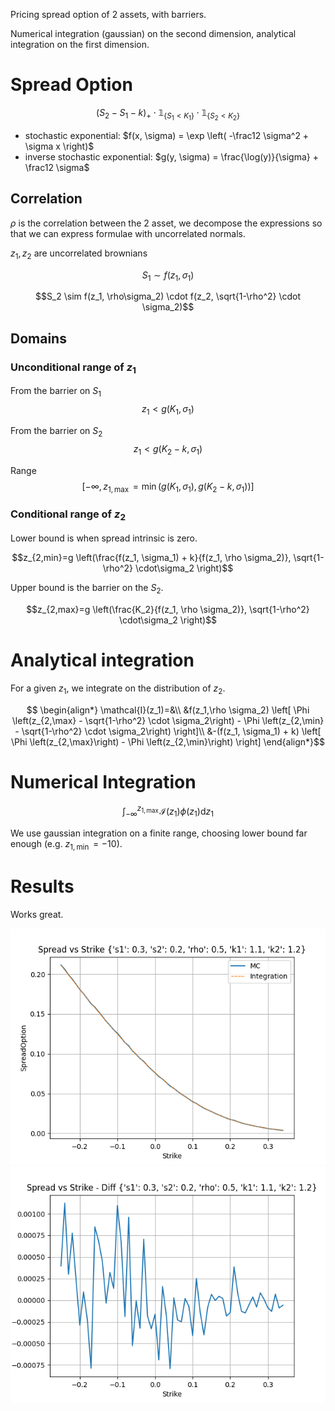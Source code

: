 Pricing spread option of 2 assets, with barriers.

Numerical integration (gaussian) on the second dimension, analytical integration on the first dimension.

# Spread Option

$$\left( 
    S_2 - S_1 - k
\right)_+ 
\cdot \mathbb{1}_{\{S_1 < K_1\}}
\cdot \mathbb{1}_{\{S_2 < K_2\}}$$

- stochastic exponential: $f(x, \sigma) = \exp \left( -\frac12 \sigma^2 + \sigma x \right)$
- inverse stochastic exponential: $g(y, \sigma) = \frac{\log(y)}{\sigma} + \frac12 \sigma$

## Correlation

$\rho$ is the correlation between the 2 asset, we decompose the expressions so that we can express formulae with uncorrelated normals.

$z_1,z_2$ are uncorrelated brownians

$$S_1 \sim f(z_1, \sigma_1)$$

$$S_2 \sim f(z_1, \rho\sigma_2) \cdot f(z_2, \sqrt{1-\rho^2} \cdot \sigma_2)$$

## Domains

### Unconditional range of $z_1$

From the barrier on $S_1$
$$z_1 < g(K_1,\sigma_1)$$

From the barrier on $S_2$
$$z_1 < g(K_2 - k,\sigma_1)$$

Range
$$[-\infty, z_{1,\max}=\min(g(K_1,\sigma_1), g(K_2 - k,\sigma_1))]$$

### Conditional range of $z_2$

Lower bound is when spread intrinsic is zero.

$$z_{2,min}=g \left(\frac{f(z_1, \sigma_1) + k}{f(z_1, \rho \sigma_2)}, \sqrt{1-\rho^2} \cdot\sigma_2 \right)$$

Upper bound is the barrier on the $S_2$.

$$z_{2,max}=g \left(\frac{K_2}{f(z_1, \rho \sigma_2)}, \sqrt{1-\rho^2} \cdot\sigma_2 \right)$$

# Analytical integration

For a given $z_1$, we integrate on the distribution of $z_2$.

$$
\begin{align*}
\mathcal{I}(z_1)=&\\
&f(z_1,\rho \sigma_2) \left[
    \Phi \left(z_{2,\max} 
    - \sqrt{1-\rho^2} \cdot \sigma_2\right)
    - \Phi \left(z_{2,\min} 
    - \sqrt{1-\rho^2} \cdot \sigma_2\right)
\right]\\
&-(f(z_1, \sigma_1) + k) \left[
    \Phi \left(z_{2,\max}\right)
    - \Phi \left(z_{2,\min}\right)
\right]
\end{align*}$$

# Numerical Integration

$$\int_{-\infty}^{z_{1,\max}} \mathcal{I}(z_1)\phi(z_1) \mathrm{d} z_1$$

We use gaussian integration on a finite range, choosing lower bound far enough (e.g. $z_{1,\min}=-10$).

# Results

Works great.

![Main Result](SpreadVsStrike.png)
![Main Result - Diff](SpreadVsStrikeDiff.png)

